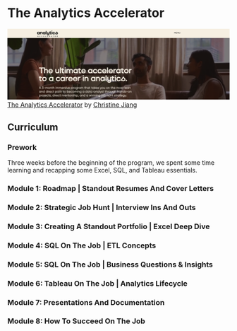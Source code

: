 # The Analytics Accelerator

[![The Analytics Accelerator](images/the_analytics_accelerator_banner.png)](https://theanalyticsaccelerator.com/) [The Analytics Accelerator](https://theanalyticsaccelerator.com/) by [Christine Jiang](https://www.linkedin.com/in/christine-jiang/)


## Curriculum
### Prework
Three weeks before the beginning of the program, we spent some time learning and recapping some Excel, SQL, and Tableau essentials.

### Module 1: Roadmap | Standout Resumes And Cover Letters
### Module 2: Strategic Job Hunt | Interview Ins And Outs
### Module 3: Creating A Standout Portfolio | Excel Deep Dive
### Module 4: SQL On The Job | ETL Concepts
### Module 5: SQL On The Job | Business Questions & Insights
### Module 6: Tableau On The Job | Analytics Lifecycle
### Module 7: Presentations And Documentation
### Module 8: How To Succeed On The Job

